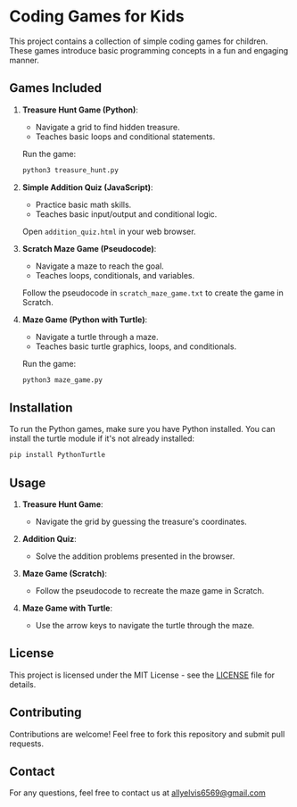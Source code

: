 # Coding Games for Kids

This project contains a collection of simple coding games for children. These games introduce basic programming concepts in a fun and engaging manner.

## Games Included

1. **Treasure Hunt Game (Python)**:
   - Navigate a grid to find hidden treasure.
   - Teaches basic loops and conditional statements.

   Run the game:
   ```bash
   python3 treasure_hunt.py
   ```

2. **Simple Addition Quiz (JavaScript)**:
   - Practice basic math skills.
   - Teaches basic input/output and conditional logic.

   Open `addition_quiz.html` in your web browser.

3. **Scratch Maze Game (Pseudocode)**:
   - Navigate a maze to reach the goal.
   - Teaches loops, conditionals, and variables.

   Follow the pseudocode in `scratch_maze_game.txt` to create the game in Scratch.

4. **Maze Game (Python with Turtle)**:
   - Navigate a turtle through a maze.
   - Teaches basic turtle graphics, loops, and conditionals.

   Run the game:
   ```bash
   python3 maze_game.py
   ```

## Installation

To run the Python games, make sure you have Python installed. You can install the turtle module if it's not already installed:

```bash
pip install PythonTurtle
```

## Usage

1. **Treasure Hunt Game**:
   - Navigate the grid by guessing the treasure's coordinates.

2. **Addition Quiz**:
   - Solve the addition problems presented in the browser.

3. **Maze Game (Scratch)**:
   - Follow the pseudocode to recreate the maze game in Scratch.

4. **Maze Game with Turtle**:
   - Use the arrow keys to navigate the turtle through the maze.

## License

This project is licensed under the MIT License - see the [LICENSE](LICENSE) file for details.

## Contributing

Contributions are welcome! Feel free to fork this repository and submit pull requests.

## Contact

For any questions, feel free to contact us at allyelvis6569@gmail.com

```
